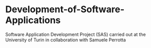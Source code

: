 # Development-of-Software-Applications
Software Application Development Project (SAS) carried out at the University of Turin in collaboration with Samuele Perrotta
